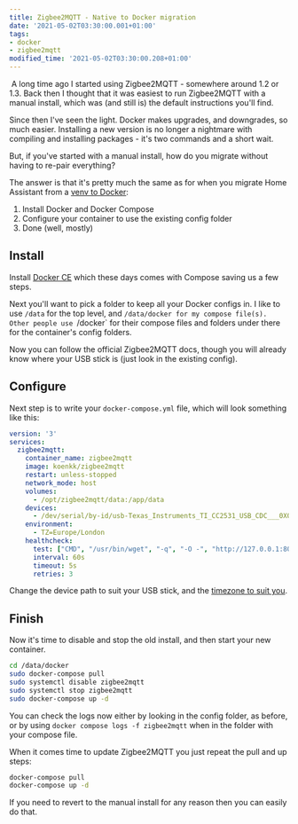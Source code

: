 ```yaml
---
title: Zigbee2MQTT - Native to Docker migration
date: '2021-05-02T03:30:00.001+01:00'
tags:
- docker
- zigbee2mqtt
modified_time: '2021-05-02T03:30:00.208+01:00'
---
```


 A long time ago I started using Zigbee2MQTT - somewhere around 1.2 or 1.3. Back then I thought that it was easiest to run Zigbee2MQTT with a manual install, which was (and still is) the default instructions you'll find.

Since then I've seen the light. Docker makes upgrades, and downgrades, so much easier. Installing a new version is no longer a nightmare with compiling and installing packages - it's two commands and a short wait.

But, if you've started with a manual install, how do you migrate without having to re-pair everything? 

The answer is that it's pretty much the same as for when you migrate Home Assistant from a [venv to Docker](/ha-venv-to-docker/):

1.  Install Docker and Docker Compose
2.  Configure your container to use the existing config folder
3.  Done (well, mostly)

## Install

Install [Docker CE](https://docs.docker.com/engine/install/) which these days comes with Compose saving us a few steps.

Next you'll want to pick a folder to keep all your Docker configs in. I like to use `/data` for the top level, and `/data/docker for my compose file(s). Other people use `/docker` for their compose files and folders under there for the container's config folders.

Now you can follow the official Zigbee2MQTT docs, though you will already know where your USB stick is (just look in the existing config).

## Configure

Next step is to write your `docker-compose.yml` file, which will look something like this:

```yaml
version: '3'  
services:  
  zigbee2mqtt:  
    container_name: zigbee2mqtt  
    image: koenkk/zigbee2mqtt  
    restart: unless-stopped  
    network_mode: host  
    volumes:  
      - /opt/zigbee2mqtt/data:/app/data  
    devices:  
      - /dev/serial/by-id/usb-Texas_Instruments_TI_CC2531_USB_CDC___0X00124B0018E1F2ED-if00:/dev/ttyACM0  
    environment:  
      - TZ=Europe/London  
    healthcheck:
      test: ["CMD", "/usr/bin/wget", "-q", "-O -", "http://127.0.0.1:8080"]
      interval: 60s
      timeout: 5s
      retries: 3

```

Change the device path to suit your USB stick, and the [timezone to suit you](https://en.wikipedia.org/wiki/List_of_tz_database_time_zones).

## Finish

Now it's time to disable and stop the old install, and then start your new container.

```bash
cd /data/docker  
sudo docker-compose pull  
sudo systemctl disable zigbee2mqtt  
sudo systemctl stop zigbee2mqtt  
sudo docker-compose up -d  
```

You can check the logs now either by looking in the config folder, as before, or by using `docker compose logs -f zigbee2mqtt` when in the folder with your compose file.

When it comes time to update Zigbee2MQTT you just repeat the pull and up steps:

```bash
docker-compose pull  
docker-compose up -d  
```

If you need to revert to the manual install for any reason then you can easily do that.
